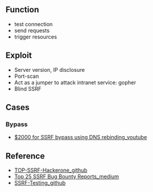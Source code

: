 ## Function
- test connection
- send requests
- trigger resources

## Exploit
- Server version, IP disclosure
- Port-scan
- Act as a jumper to attack intranet service: gopher
- Blind SSRF

## Cases



### Bypass
- [$2000 for SSRF bypass using DNS rebinding_youtube](https://www.youtube.com/watch?v=90AdmqqPo1Y&t=14s)

## Reference
- [TOP-SSRF-Hackerone_github](https://github.com/reddelexc/hackerone-reports/blob/master/tops_by_bug_type/TOPSSRF.md)
- [Top 25 SSRF Bug Bounty Reports_medium](https://corneacristian.medium.com/top-25-server-side-request-forgery-ssrf-bug-bounty-reports-136928356eca)
- [SSRF-Testing_github](https://github.com/cujanovic/SSRF-Testing)
